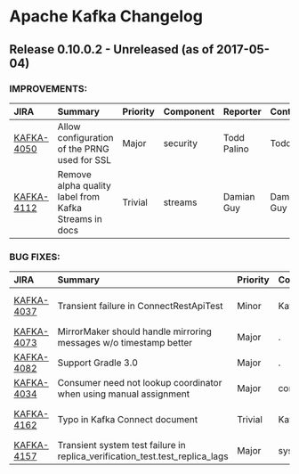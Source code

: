 
<!---
# Licensed to the Apache Software Foundation (ASF) under one
# or more contributor license agreements.  See the NOTICE file
# distributed with this work for additional information
# regarding copyright ownership.  The ASF licenses this file
# to you under the Apache License, Version 2.0 (the
# "License"); you may not use this file except in compliance
# with the License.  You may obtain a copy of the License at
#
#     http://www.apache.org/licenses/LICENSE-2.0
#
# Unless required by applicable law or agreed to in writing, software
# distributed under the License is distributed on an "AS IS" BASIS,
# WITHOUT WARRANTIES OR CONDITIONS OF ANY KIND, either express or implied.
# See the License for the specific language governing permissions and
# limitations under the License.
-->
# Apache Kafka Changelog

## Release 0.10.0.2 - Unreleased (as of 2017-05-04)



### IMPROVEMENTS:

| JIRA | Summary | Priority | Component | Reporter | Contributor |
|:---- |:---- | :--- |:---- |:---- |:---- |
| [KAFKA-4050](https://issues.apache.org/jira/browse/KAFKA-4050) | Allow configuration of the PRNG used for SSL |  Major | security | Todd Palino | Todd Palino |
| [KAFKA-4112](https://issues.apache.org/jira/browse/KAFKA-4112) | Remove alpha quality label from Kafka Streams in docs |  Trivial | streams | Damian Guy | Damian Guy |


### BUG FIXES:

| JIRA | Summary | Priority | Component | Reporter | Contributor |
|:---- |:---- | :--- |:---- |:---- |:---- |
| [KAFKA-4037](https://issues.apache.org/jira/browse/KAFKA-4037) | Transient failure in ConnectRestApiTest |  Minor | KafkaConnect | Ewen Cheslack-Postava | Ewen Cheslack-Postava |
| [KAFKA-4073](https://issues.apache.org/jira/browse/KAFKA-4073) | MirrorMaker should handle mirroring messages w/o timestamp better |  Major | . | Jun Rao | Ismael Juma |
| [KAFKA-4082](https://issues.apache.org/jira/browse/KAFKA-4082) | Support Gradle 3.0 |  Major | . | Ismael Juma | Ismael Juma |
| [KAFKA-4034](https://issues.apache.org/jira/browse/KAFKA-4034) | Consumer need not lookup coordinator when using manual assignment |  Major | consumer | Jason Gustafson | Jason Gustafson |
| [KAFKA-4162](https://issues.apache.org/jira/browse/KAFKA-4162) | Typo in Kafka Connect document |  Trivial | KafkaConnect | David Chen | Ewen Cheslack-Postava |
| [KAFKA-4157](https://issues.apache.org/jira/browse/KAFKA-4157) | Transient system test failure in replica\_verification\_test.test\_replica\_lags |  Major | system tests | Grant Henke | Grant Henke |


